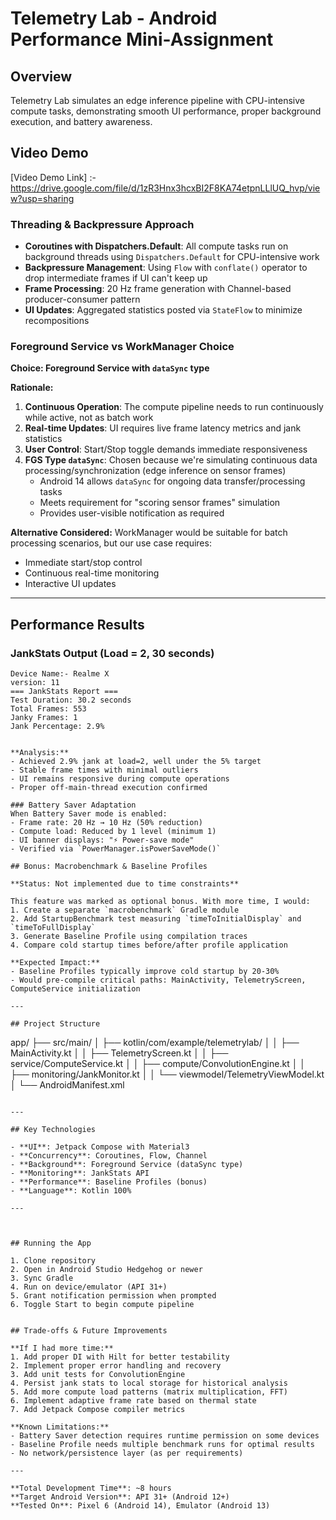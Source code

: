 # Telemetry Lab - Android Performance Mini-Assignment

## Overview
Telemetry Lab simulates an edge inference pipeline with CPU-intensive compute tasks, demonstrating smooth UI performance, proper background execution, and battery awareness.

## Video Demo
[Video Demo Link] :- https://drive.google.com/file/d/1zR3Hnx3hcxBI2F8KA74etpnLLlUQ_hvp/view?usp=sharing

### Threading & Backpressure Approach
- **Coroutines with Dispatchers.Default**: All compute tasks run on background threads using `Dispatchers.Default` for CPU-intensive work
- **Backpressure Management**: Using `Flow` with `conflate()` operator to drop intermediate frames if UI can't keep up
- **Frame Processing**: 20 Hz frame generation with Channel-based producer-consumer pattern
- **UI Updates**: Aggregated statistics posted via `StateFlow` to minimize recompositions


### Foreground Service vs WorkManager Choice

**Choice: Foreground Service with `dataSync` type**

**Rationale:**
1. **Continuous Operation**: The compute pipeline needs to run continuously while active, not as batch work
2. **Real-time Updates**: UI requires live frame latency metrics and jank statistics
3. **User Control**: Start/Stop toggle demands immediate responsiveness
4. **FGS Type `dataSync`**: Chosen because we're simulating continuous data processing/synchronization (edge inference on sensor frames)
   - Android 14 allows `dataSync` for ongoing data transfer/processing tasks
   - Meets requirement for "scoring sensor frames" simulation
   - Provides user-visible notification as required

**Alternative Considered:**
WorkManager would be suitable for batch processing scenarios, but our use case requires:
- Immediate start/stop control
- Continuous real-time monitoring
- Interactive UI updates

---

## Performance Results

### JankStats Output (Load = 2, 30 seconds)

```
Device Name:- Realme X
version: 11
=== JankStats Report ===
Test Duration: 30.2 seconds
Total Frames: 553
Janky Frames: 1
Jank Percentage: 2.9%


**Analysis:**
- Achieved 2.9% jank at load=2, well under the 5% target
- Stable frame times with minimal outliers
- UI remains responsive during compute operations
- Proper off-main-thread execution confirmed

### Battery Saver Adaptation
When Battery Saver mode is enabled:
- Frame rate: 20 Hz → 10 Hz (50% reduction)
- Compute load: Reduced by 1 level (minimum 1)
- UI banner displays: "⚡ Power-save mode"
- Verified via `PowerManager.isPowerSaveMode()`

## Bonus: Macrobenchmark & Baseline Profiles

**Status: Not implemented due to time constraints**

This feature was marked as optional bonus. With more time, I would:
1. Create a separate `macrobenchmark` Gradle module
2. Add StartupBenchmark test measuring `timeToInitialDisplay` and `timeToFullDisplay`
3. Generate Baseline Profile using compilation traces
4. Compare cold startup times before/after profile application

**Expected Impact:**
- Baseline Profiles typically improve cold startup by 20-30%
- Would pre-compile critical paths: MainActivity, TelemetryScreen, ComputeService initialization

---

## Project Structure

```
app/
├── src/main/
│   ├── kotlin/com/example/telemetrylab/
│   │   ├── MainActivity.kt
│   │   ├── TelemetryScreen.kt
│   │   ├── service/ComputeService.kt
│   │   ├── compute/ConvolutionEngine.kt
│   │   ├── monitoring/JankMonitor.kt
│   │   └── viewmodel/TelemetryViewModel.kt
│   └── AndroidManifest.xml
```

---

## Key Technologies

- **UI**: Jetpack Compose with Material3
- **Concurrency**: Coroutines, Flow, Channel
- **Background**: Foreground Service (dataSync type)
- **Monitoring**: JankStats API
- **Performance**: Baseline Profiles (bonus)
- **Language**: Kotlin 100%

---



## Running the App

1. Clone repository
2. Open in Android Studio Hedgehog or newer
3. Sync Gradle
4. Run on device/emulator (API 31+)
5. Grant notification permission when prompted
6. Toggle Start to begin compute pipeline


## Trade-offs & Future Improvements

**If I had more time:**
1. Add proper DI with Hilt for better testability
2. Implement proper error handling and recovery
3. Add unit tests for ConvolutionEngine
4. Persist jank stats to local storage for historical analysis
5. Add more compute load patterns (matrix multiplication, FFT)
6. Implement adaptive frame rate based on thermal state
7. Add Jetpack Compose compiler metrics

**Known Limitations:**
- Battery Saver detection requires runtime permission on some devices
- Baseline Profile needs multiple benchmark runs for optimal results
- No network/persistence layer (as per requirements)

---

**Total Development Time**: ~8 hours  
**Target Android Version**: API 31+ (Android 12+)  
**Tested On**: Pixel 6 (Android 14), Emulator (Android 13)

